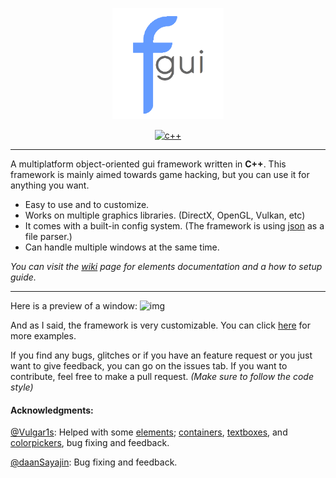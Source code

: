 <p align="center">
  <img width="178" src="resources/fgui_logo.png" alt="logo">
</p>

<p align="center">
    <a href="https://en.wikipedia.org/wiki/C%2B%2B"><img width="96" src="https://img.shields.io/badge/language-C%2B%2B-%23f34b7d.svg" alt="c++"></a>
</p>

***

A multiplatform object-oriented gui framework written in **C++**. This framework is mainly aimed towards game hacking, but you can use it for anything you want.

* Easy to use and to customize.
* Works on multiple graphics libraries. (DirectX, OpenGL, Vulkan, etc)
* It comes with a built-in config system. (The framework is using [json](https://github.com/nlohmann/json) as a file parser.)
* Can handle multiple windows at the same time.

_You can visit the [wiki](https://github.com/iFloody/fgui/wiki) page for elements documentation and a how to setup guide._

***

Here is a preview of a window:
![img](https://raw.githubusercontent.com/iFloody/fgui/master/resources/menu_example.png)

And as I said, the framework is very customizable. You can click [here](https://github.com/iFloody/fgui/tree/master/resources) for more examples.

If you find any bugs, glitches or if you have an feature request or you just want to give feedback, you can go on the issues tab. 
If you want to contribute, feel free to make a pull request. _(Make sure to follow the code style)_

<h4>Acknowledgments:</h4>

 [@Vulgar1s](https://github.com/Vulgar1s): Helped with some [elements](); [containers](), [textboxes](), and [colorpickers](), bug fixing and feedback.
 
 [@daanSayajin](https://github.com/daanSayajin): Bug fixing and feedback.
